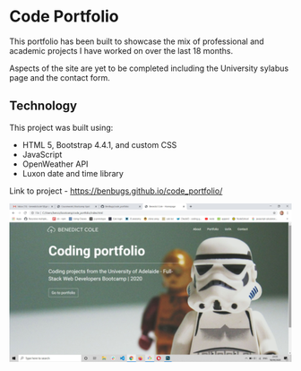 # Code Portfolio

This portfolio has been built to showcase the mix of professional and academic projects I have worked on over the last 18 months. 

Aspects of the site are yet to be completed including the University sylabus page and the contact form.

## Technology

This project was built using:

- HTML 5, Bootstrap 4.4.1, and custom CSS
- JavaScript
- OpenWeather API
- Luxon date and time library

Link to project - https://benbugs.github.io/code_portfolio/

![Screen grab of project](code_portfolio.jpg)
